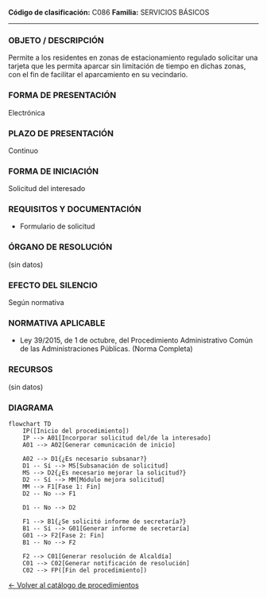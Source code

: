 
**Código de clasificación:** C086
**Familia:** SERVICIOS BÁSICOS

---

### OBJETO / DESCRIPCIÓN

Permite a los residentes en zonas de estacionamiento regulado solicitar una tarjeta que les permita aparcar sin limitación de tiempo en dichas zonas, con el fin de facilitar el aparcamiento en su vecindario.

### FORMA DE PRESENTACIÓN

Electrónica

### PLAZO DE PRESENTACIÓN

Continuo

### FORMA DE INICIACIÓN

Solicitud del interesado

### REQUISITOS Y DOCUMENTACIÓN

- Formulario de solicitud

### ÓRGANO DE RESOLUCIÓN

(sin datos)

### EFECTO DEL SILENCIO

Según normativa

### NORMATIVA APLICABLE

- Ley 39/2015, de 1 de octubre, del Procedimiento Administrativo Común de las Administraciones Públicas. (Norma Completa)

### RECURSOS

(sin datos)

### DIAGRAMA

```mermaid
flowchart TD
    IP([Inicio del procedimiento])
    IP --> A01[Incorporar solicitud del/de la interesado]
    A01 --> A02[Generar comunicación de inicio]

    A02 --> D1{¿Es necesario subsanar?}
    D1 -- Sí --> MS[Subsanación de solicitud]
    MS --> D2{¿Es necesario mejorar la solicitud?}
    D2 -- Sí --> MM[Módulo mejora solicitud]
    MM --> F1[Fase 1: Fin]
    D2 -- No --> F1

    D1 -- No --> D2

    F1 --> B1{¿Se solicitó informe de secretaría?}
    B1 -- Sí --> G01[Generar informe de secretaría]
    G01 --> F2[Fase 2: Fin]
    B1 -- No --> F2

    F2 --> C01[Generar resolución de Alcaldía]
    C01 --> C02[Generar notificación de resolución]
    C02 --> FP([Fin del procedimiento])
```


[← Volver al catálogo de procedimientos](../buscador.md)